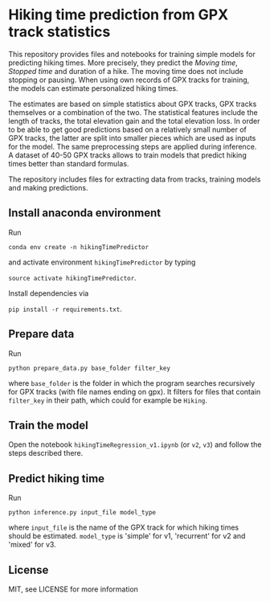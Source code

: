 # Hiking time prediction from GPX track statistics
This repository provides files and notebooks for training simple models for predicting 
hiking times. More precisely, they predict the *Moving time*, *Stopped time* and duration of a hike.
The moving time does not include stopping or pausing. When using own records of GPX tracks for training,
the models can estimate personalized hiking times.

The estimates are based on simple statistics about GPX tracks, GPX tracks themselves or a combination of the two. The statistical features include the length of tracks, the total elevation gain and the total elevation loss. In order to be able to get good predictions based on a relatively small number of GPX tracks, the latter
are split into smaller pieces which are used as inputs for the model. The same preprocessing steps are applied during inference. A dataset of 40-50 GPX tracks allows to train models that predict hiking times better than standard formulas.

The repository includes files for extracting data from tracks, training models and making predictions.

## Install anaconda environment
Run

`conda env create -n hikingTimePredictor`

and activate environment `hikingTimePredictor` by typing

`source activate hikingTimePredictor`.

Install dependencies via

`pip install -r requirements.txt`.

## Prepare data
Run

`python prepare_data.py base_folder filter_key`

where `base_folder` is the folder in which the program searches recursively 
for GPX tracks (with file names ending on gpx). It filters for files that contain
`filter_key` in their path, which could for example be `Hiking`.

## Train the model
Open the notebook `hikingTimeRegression_v1.ipynb` (or `v2`, `v3`) and follow the steps described
there.

## Predict hiking time
Run

`python inference.py input_file model_type`

where `input_file` is the name of the GPX track for which hiking times should be estimated. `model_type` is 'simple' for v1, 'recurrent' for v2 and 'mixed' for v3.

## License

MIT, see LICENSE for more information
